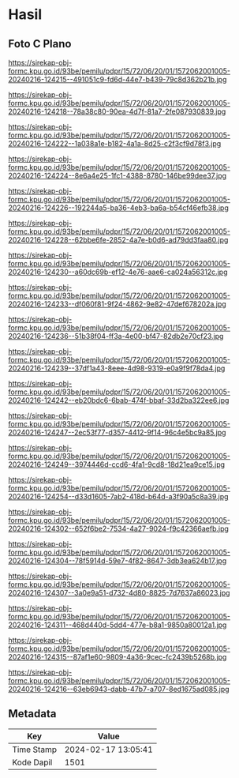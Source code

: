 # Hasil

## Foto C Plano

https://sirekap-obj-formc.kpu.go.id/93be/pemilu/pdpr/15/72/06/20/01/1572062001005-20240216-124215--491051c9-fd6d-44e7-b439-79c8d362b21b.jpg

https://sirekap-obj-formc.kpu.go.id/93be/pemilu/pdpr/15/72/06/20/01/1572062001005-20240216-124218--78a38c80-90ea-4d7f-81a7-2fe087930839.jpg

https://sirekap-obj-formc.kpu.go.id/93be/pemilu/pdpr/15/72/06/20/01/1572062001005-20240216-124222--1a038a1e-b182-4a1a-8d25-c2f3cf9d78f3.jpg

https://sirekap-obj-formc.kpu.go.id/93be/pemilu/pdpr/15/72/06/20/01/1572062001005-20240216-124224--8e6a4e25-1fc1-4388-8780-146be99dee37.jpg

https://sirekap-obj-formc.kpu.go.id/93be/pemilu/pdpr/15/72/06/20/01/1572062001005-20240216-124226--192244a5-ba36-4eb3-ba6a-b54cf46efb38.jpg

https://sirekap-obj-formc.kpu.go.id/93be/pemilu/pdpr/15/72/06/20/01/1572062001005-20240216-124228--62bbe6fe-2852-4a7e-b0d6-ad79dd3faa80.jpg

https://sirekap-obj-formc.kpu.go.id/93be/pemilu/pdpr/15/72/06/20/01/1572062001005-20240216-124230--a60dc69b-ef12-4e76-aae6-ca024a56312c.jpg

https://sirekap-obj-formc.kpu.go.id/93be/pemilu/pdpr/15/72/06/20/01/1572062001005-20240216-124233--df060f81-9f24-4862-9e82-47def678202a.jpg

https://sirekap-obj-formc.kpu.go.id/93be/pemilu/pdpr/15/72/06/20/01/1572062001005-20240216-124236--51b38f04-ff3a-4e00-bf47-82db2e70cf23.jpg

https://sirekap-obj-formc.kpu.go.id/93be/pemilu/pdpr/15/72/06/20/01/1572062001005-20240216-124239--37df1a43-8eee-4d98-9319-e0a9f9f78da4.jpg

https://sirekap-obj-formc.kpu.go.id/93be/pemilu/pdpr/15/72/06/20/01/1572062001005-20240216-124242--eb20bdc6-6bab-474f-bbaf-33d2ba322ee6.jpg

https://sirekap-obj-formc.kpu.go.id/93be/pemilu/pdpr/15/72/06/20/01/1572062001005-20240216-124247--2ec53f77-d357-4412-9f14-96c4e5bc9a85.jpg

https://sirekap-obj-formc.kpu.go.id/93be/pemilu/pdpr/15/72/06/20/01/1572062001005-20240216-124249--3974446d-ccd6-4fa1-9cd8-18d21ea9ce15.jpg

https://sirekap-obj-formc.kpu.go.id/93be/pemilu/pdpr/15/72/06/20/01/1572062001005-20240216-124254--d33d1605-7ab2-418d-b64d-a3f90a5c8a39.jpg

https://sirekap-obj-formc.kpu.go.id/93be/pemilu/pdpr/15/72/06/20/01/1572062001005-20240216-124302--652f6be2-7534-4a27-9024-f9c42366aefb.jpg

https://sirekap-obj-formc.kpu.go.id/93be/pemilu/pdpr/15/72/06/20/01/1572062001005-20240216-124304--78f5914d-59e7-4f82-8647-3db3ea624b17.jpg

https://sirekap-obj-formc.kpu.go.id/93be/pemilu/pdpr/15/72/06/20/01/1572062001005-20240216-124307--3a0e9a51-d732-4d80-8825-7d7637a86023.jpg

https://sirekap-obj-formc.kpu.go.id/93be/pemilu/pdpr/15/72/06/20/01/1572062001005-20240216-124311--468d440d-5dd4-477e-b8a1-9850a80012a1.jpg

https://sirekap-obj-formc.kpu.go.id/93be/pemilu/pdpr/15/72/06/20/01/1572062001005-20240216-124315--87af1e60-9809-4a36-9cec-fc2439b5268b.jpg

https://sirekap-obj-formc.kpu.go.id/93be/pemilu/pdpr/15/72/06/20/01/1572062001005-20240216-124216--63eb6943-dabb-47b7-a707-8ed1675ad085.jpg


## Metadata

| Key        | Value               |
| ---------- | ------------------- |
| Time Stamp | 2024-02-17 13:05:41 |
| Kode Dapil | 1501                |



